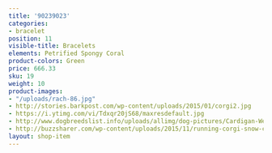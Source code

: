 ```yaml
---
title: '90239023'
categories:
- bracelet
position: 11
visible-title: Bracelets
elements: Petrified Spongy Coral
product-colors: Green
price: 666.33
sku: 19
weight: 10
product-images:
- "/uploads/rach-86.jpg"
- http://stories.barkpost.com/wp-content/uploads/2015/01/corgi2.jpg
- https://i.ytimg.com/vi/Tdxqr20jS68/maxresdefault.jpg
- http://www.dogbreedslist.info/uploads/allimg/dog-pictures/Cardigan-Welsh-Corgi-3.jpg
- http://buzzsharer.com/wp-content/uploads/2015/11/running-corgi-snow-cute.jpg
layout: shop-item
---
```


